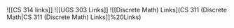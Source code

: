 ![[CS 314 links]]
![[UGS 303 Links]]
![[Discrete Math) Links](CS 311 (Discrete Math|CS 311 (Discrete Math) Links]]%20Links)
